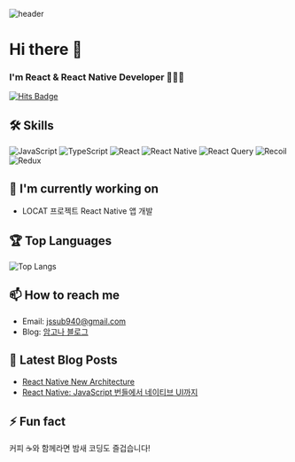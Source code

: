 ![header](https://capsule-render.vercel.app/api?type=slice&color=gradient&text=%20JungsubPark%20%20&height=200&fontSize=100)

# Hi there 👋
### I'm React & React Native Developer 👨🏻‍💻

[![Hits Badge](https://hits.seeyoufarm.com/api/count/incr/badge.svg?url=https://github.com/crucial-sub&count_bg=%2379C83D&title_bg=%23555555&icon=&icon_color=%23E7E7E7&title=hits&edge_flat=false)](https://hits.seeyoufarm.com)

## 🛠 Skills
![JavaScript](https://img.shields.io/badge/-JavaScript-F7DF1E?style=flat-square&logo=javascript&logoColor=black)
![TypeScript](https://img.shields.io/badge/-TypeScript-3178C6?style=flat-square&logo=typescript&logoColor=white)
![React](https://img.shields.io/badge/-React-61DAFB?style=flat-square&logo=react&logoColor=black)
![React Native](https://img.shields.io/badge/-React_Native-61DAFB?style=flat-square&logo=react&logoColor=black)
![React Query](https://img.shields.io/badge/-React_Query-FF4154?style=flat-square&logo=react-query&logoColor=white)
![Recoil](https://img.shields.io/badge/-Recoil-3578E5?style=flat-square&logo=recoil&logoColor=white)
![Redux](https://img.shields.io/badge/-Redux-764ABC?style=flat-square&logo=redux&logoColor=white)

## 🔭 I'm currently working on
- LOCAT 프로젝트 React Native 앱 개발

## 🏆 Top Languages
![Top Langs](https://github-readme-stats.vercel.app/api/top-langs/?username=crucial-sub&layout=compact)

## 📫 How to reach me
- Email: jssub940@gmail.com
- Blog: [암고나 블로그](https://amgona-blog.vercel.app/dev)

## 📝 Latest Blog Posts
<!-- BLOG-POST-LIST:START -->
- [React Native New Architecture](https://amgona-blog.vercel.app/post/dev/reactnative-new-architecture01)
- [React Native: JavaScript 번들에서 네이티브 UI까지](https://amgona-blog.vercel.app/post/dev/reactnative-jsBundle-to-nativeUI)
<!-- BLOG-POST-LIST:END -->

## ⚡ Fun fact
커피 ☕와 함께라면 밤새 코딩도 즐겁습니다!
